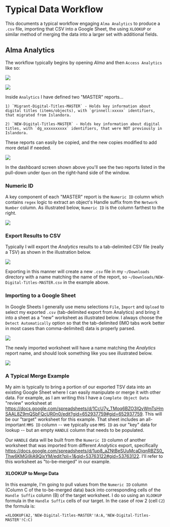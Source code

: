 # Typical Data Workflow

This documents a typical workflow engaging `Alma Analytics` to produce a `.csv` file, importing that CSV into a Google Sheet, the using `XLOOKUP` or similar method of merging the data into a larger set with additional fields.  

## Alma Analytics

The workflow typically begins by opening _Alma_ and then `Access Analytics` like so:  

![](https://dgdocumentation.blob.core.windows.net/eluna-atlanta/2025-06-05-13-59-43.png)

![](https://dgdocumentation.blob.core.windows.net/eluna-atlanta/2025-06-05-14-01-51.png)

Inside `Analytics` I have defined two "MASTER" reports...  

    1) `Migrant-Digital-Titles-MASTER` - Holds key information about digital titles (items/objects), with `grinnell:xxxxx` identifiers, that migrated from Islandora.  
    
    2) `NEW-Digital-Titles-MASTER` - Holds key information about digital titles, with `dg_xxxxxxxxxx` identifiers, that were NOT previously in Islandora. 

These reports can easily be copied, and the new copies modified to add more detail if needed.  

![](https://dgdocumentation.blob.core.windows.net/eluna-atlanta/2025-06-05-14-09-01.png)

In the dashboard screen shown above you'll see the two reports listed in the pull-down under `Open` on the right-hand side of the window.  

### Numeric ID

A key component of each "MASTER" report is the `Numeric ID` column which contains `regex` logic to extract an object's Handle suffix from the `Network Number` column.  As illustrated below, `Numeric ID` is the column farthest to the right.  

![](https://dgdocumentation.blob.core.windows.net/eluna-atlanta/2025-06-05-14-12-34.png)

### Export Results to CSV

Typically I will export the _Analytics_ results to a tab-delimited CSV file (really a TSV) as shown in the illustration below.  

![](https://dgdocumentation.blob.core.windows.net/eluna-atlanta/2025-06-05-14-17-27.png)

Exporting in this manner will create a new `.csv` file in my `~/Downloads` directory with a name matching the name of the report, so `~/Downloads/NEW-Digital-Titles-MASTER.csv` in the example above.  

### Importing to a Google Sheet

In Google Sheets I generally use menu selections `File`, `Import` and `Upload` to select my exported `.csv` (tab-delimited export from Analytics) and bring it into a sheet as a "new" worksheet as illustrated below.  I always choose the `Detect Automatically` option so that the tab-delimited (IMO tabs work better in most cases than comma-delimited) data is properly parsed.  

![](https://dgdocumentation.blob.core.windows.net/eluna-atlanta/2025-06-05-14-30-31.png)

The newly imported worksheet will have a name matching the _Analytics_ report name, and should look something like you see illustrated below.  

![](https://dgdocumentation.blob.core.windows.net/eluna-atlanta/2025-06-05-14-35-29.png)

### A Typical Merge Example

My aim is typically to bring a portion of our exported TSV data into an existing Google Sheet where I can easily manipulate or merge it with other data.  For example, as I am writing this I have a `Complete Object Data` "review" worksheet at https://docs.google.com/spreadsheets/d/1CcU7y_TMoq6BZO3lQvWmTsHmSAAL8Z9mQSbFQcUR0n0/edit?gid=652937759#gid=652937759.  This will be our "target" worksheet for this example.  That sheet includes an all-important `MMS ID` column -- we typically use `MMS ID` as our "key" data for lookup -- but an empty `HANDLE` column that needs to be populated.  

Our `HANDLE` data will be built from the `Numeric ID` column of another worksheet that was imported from different _Analytics_ export, specifically https://docs.google.com/spreadsheets/d/1up8_aZNtBeSUuMcaDiqnRBZS0_Thw6KMGi9iA9QixYM/edit?pli=1&gid=53763122#gid=53763122.  I'll refer to this worksheet as "to-be-merged" in our example.  

#### XLOOKUP to Merge Data

In this example, I'm going to pull values from the `Numeric ID` column (Column C of the to-be-merged data) back into corresponding cells of the `Handle Suffix` column (B) of the target worksheet.  I do so using an `XLOOKUP` formula in the `Handle Suffix` cells of our target.  In the case of row 2 (cell `C2`) the formula is:   

```
=XLOOKUP(A2,'NEW-Digital-Titles-MASTER'!A:A,'NEW-Digital-Titles-MASTER'!C:C)
```






